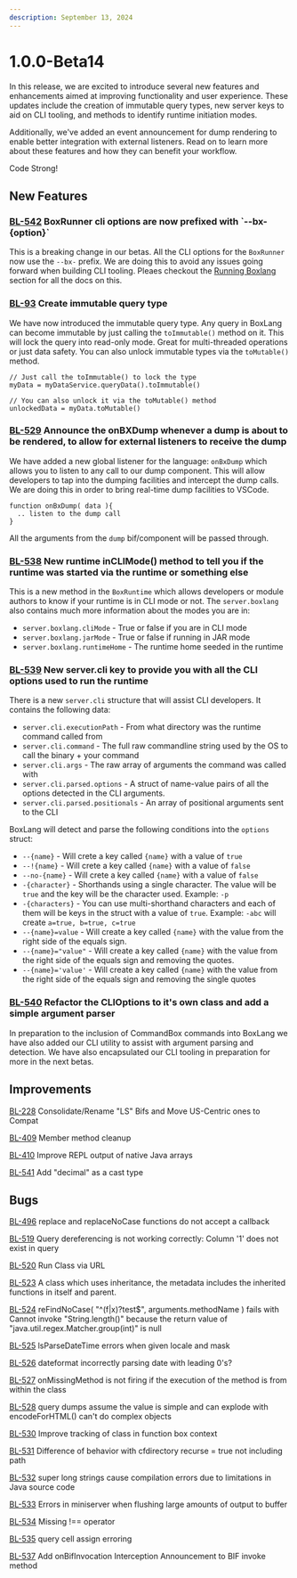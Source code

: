 ```yaml
---
description: September 13, 2024
---
```


# 1.0.0-Beta14

In this release, we are excited to introduce several new features and enhancements aimed at improving functionality and user experience. These updates include the creation of immutable query types, new server keys to aid on CLI tooling, and methods to identify runtime initiation modes.&#x20;

Additionally, we've added an event announcement for dump rendering to enable better integration with external listeners. Read on to learn more about these features and how they can benefit your workflow.

Code Strong!

## New Features

### [BL-542](https://ortussolutions.atlassian.net/browse/BL-542) BoxRunner cli options are now prefixed with \`--bx-{option}\`

This is a breaking change in our betas.  All the CLI options for the `BoxRunner` now use the `--bx-` prefix.  We are doing this to avoid any issues going forward when building CLI tooling. Pleaes checkout the [Running Boxlang](../../getting-started/running-boxlang/) section for all the docs on this.

### [BL-93](https://ortussolutions.atlassian.net/browse/BL-93) Create immutable query type

We have now introduced the immutable query type.  Any query in BoxLang can become immutable by just calling the `toImmutable()` method on it.  This will lock the query into read-only mode.  Great for multi-threaded operations or just data safety.  You can also unlock immutable types via the `toMutable()` method.

```cfscript
// Just call the toImmutable() to lock the type
myData = myDataService.queryData().toImmutable()

// You can also unlock it via the toMutable() method
unlockedData = myData.toMutable()
```



### [BL-529](https://ortussolutions.atlassian.net/browse/BL-529) Announce the onBXDump whenever a dump is about to be rendered, to allow for external listeners to receive the dump

We have added a new global listener for the language: `onBxDump` which allows you to listen to any call to our dump component.  This will allow developers to tap into the dumping facilities and intercept the dump calls.  We are doing this in order to bring real-time dump facilities to VSCode.

```cfscript
function onBxDump( data ){
  .. listen to the dump call
}
```

All the arguments from the `dump` bif/component will be passed through.



### [BL-538](https://ortussolutions.atlassian.net/browse/BL-538) New runtime inCLIMode() method to tell you if the runtime was started via the runtime or something else

This is a new method in the `BoxRuntime` which allows developers or module authors to know if your runtime is in CLI mode or not.  The `server.boxlang` also contains much more information about the modes you are in:

* `server.boxlang.cliMode` - True or false if you are in CLI mode
* `server.boxlang.jarMode` - True or false if running in JAR mode
* `server.boxlang.runtimeHome` - The runtime home seeded in the runtime

### [BL-539](https://ortussolutions.atlassian.net/browse/BL-539) New server.cli key to provide you with all the CLI options used to run the runtime

There is a new `server.cli` structure that will assist CLI developers.  It contains the following data:

* `server.cli.executionPath` - From what directory was the runtime command called from
* `server.cli.command` - The full raw commandline string used by the OS to call the binary + your command
* `server.cli.args` - The raw array of arguments the command was called with
* `server.cli.parsed.options` - A struct of name-value pairs of all the options detected in the CLI arguments.
* `server.cli.parsed.positionals` - An array of positional arguments sent to the CLI

BoxLang will detect and parse the following conditions into the `options` struct:

* `--{name}` - Will crete a key called `{name}` with a value of `true`
* `--!{name}` - Will crete a key called `{name}` with a value of `false`
* `--no-{name}` - Will crete a key called `{name}` with a value of `false`
* `-{character}` - Shorthands using a single character.  The value will be `true` and the key will be  the character used. Example: `-p`
* `-{characters}` - You can use multi-shorthand characters and each of them will be keys in the struct with a value of `true`. Example: `-abc` will create `a=true, b=true, c=true`
* `--{name}=value` - Will create a key called `{name}` with the value from the right side of the equals sign.
* `--{name}="value"` - Will create a key called `{name}` with the value from the right side of the equals sign and removing the quotes.
* `--{name}='value'` - Will create a key called `{name}` with the value from the right side of the equals sign and removing the single quotes



### [BL-540](https://ortussolutions.atlassian.net/browse/BL-540) Refactor the CLIOptions to it's own class and add a simple argument parser

In preparation to the inclusion of CommandBox commands into BoxLang we have also added our CLI utility to assist with argument parsing and detection. We have also encapsulated our CLI tooling in preparation for more in the next betas.

## Improvements

[BL-228](https://ortussolutions.atlassian.net/browse/BL-228) Consolidate/Rename "LS" Bifs and Move US-Centric ones to Compat

[BL-409](https://ortussolutions.atlassian.net/browse/BL-409) Member method cleanup

[BL-410](https://ortussolutions.atlassian.net/browse/BL-410) Improve REPL output of native Java arrays

[BL-541](https://ortussolutions.atlassian.net/browse/BL-541) Add "decimal" as a cast type

## Bugs

[BL-496](https://ortussolutions.atlassian.net/browse/BL-496) replace and replaceNoCase functions do not accept a callback

[BL-519](https://ortussolutions.atlassian.net/browse/BL-519) Query dereferencing is not working correctly: Column '1' does not exist in query

[BL-520](https://ortussolutions.atlassian.net/browse/BL-520) Run Class via URL

[BL-523](https://ortussolutions.atlassian.net/browse/BL-523) A class which uses inheritance, the metadata includes the inherited functions in itself and parent.

[BL-524](https://ortussolutions.atlassian.net/browse/BL-524) reFindNoCase( "^(f|x)?test$", arguments.methodName ) fails with Cannot invoke "String.length()" because the return value of "java.util.regex.Matcher.group(int)" is null

[BL-525](https://ortussolutions.atlassian.net/browse/BL-525) lsParseDateTime errors when given locale and mask

[BL-526](https://ortussolutions.atlassian.net/browse/BL-526) dateformat incorrectly parsing date with leading 0's?

[BL-527](https://ortussolutions.atlassian.net/browse/BL-527) onMissingMethod is not firing if the execution of the method is from within the class

[BL-528](https://ortussolutions.atlassian.net/browse/BL-528) query dumps assume the value is simple and can explode with encodeForHTML() can't do complex objects

[BL-530](https://ortussolutions.atlassian.net/browse/BL-530) Improve tracking of class in function box context

[BL-531](https://ortussolutions.atlassian.net/browse/BL-531) Difference of behavior with cfdirectory recurse = true not including path

[BL-532](https://ortussolutions.atlassian.net/browse/BL-532) super long strings cause compilation errors due to limitations in Java source code

[BL-533](https://ortussolutions.atlassian.net/browse/BL-533) Errors in miniserver when flushing large amounts of output to buffer

[BL-534](https://ortussolutions.atlassian.net/browse/BL-534) Missing !== operator

[BL-535](https://ortussolutions.atlassian.net/browse/BL-535) query cell assign erroring

[BL-537](https://ortussolutions.atlassian.net/browse/BL-537) Add onBifInvocation Interception Announcement to BIF invoke method
